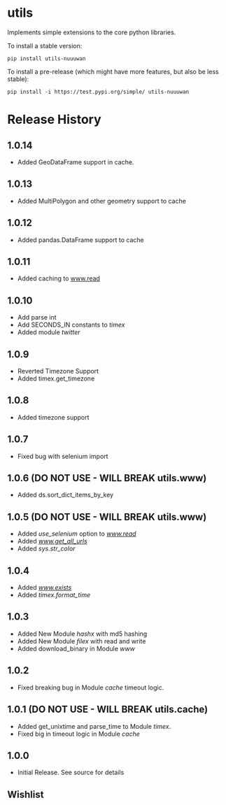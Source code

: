 # utils

Implements simple extensions to the core python libraries.

To install a stable version:

```
pip install utils-nuuuwan
```

To install a pre-release (which might have more features, but also be
less stable):

```
pip install -i https://test.pypi.org/simple/ utils-nuuuwan
```

# Release History

## 1.0.14

* Added GeoDataFrame support in cache.

## 1.0.13

* Added MultiPolygon and other geometry support to cache

## 1.0.12

* Added pandas.DataFrame support to cache

## 1.0.11

* Added caching to www.read

## 1.0.10

* Add parse int
* Add SECONDS_IN constants to *timex*
* Added module *twitter*

## 1.0.9

* Reverted Timezone Support
* Added timex.get_timezone

## 1.0.8

* Added timezone support

## 1.0.7

* Fixed bug with selenium import

## 1.0.6 (DO NOT USE - WILL BREAK utils.www)

* Added ds.sort_dict_items_by_key

## 1.0.5 (DO NOT USE - WILL BREAK utils.www)

* Added *use_selenium* option to *www.read*
* Added *www.get_all_urls*
* Added *sys.str_color*

## 1.0.4

* Added *www.exists*
* Added *timex.format_time*

## 1.0.3

* Added New Module *hashx* with md5 hashing
* Added New Module *filex* with read and write
* Added download_binary in Module *www*


## 1.0.2

* Fixed breaking bug in Module *cache* timeout logic.

## 1.0.1 (DO NOT USE - WILL BREAK utils.cache)

* Added get_unixtime and parse_time to Module *timex*.
* Fixed big in timeout logic in Module *cache*

## 1.0.0

- Initial Release. See source for details


## Wishlist

